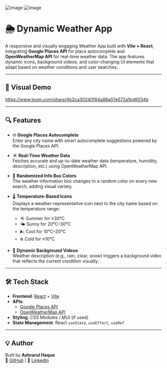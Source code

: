 ![image](https://github.com/user-attachments/assets/acbbb7ac-f8fc-48af-aa57-fa22901d9410)
![image](https://github.com/user-attachments/assets/c1c71ccd-de04-42c1-840f-989bd6da41b0)


# 🌦️ Dynamic Weather App

A responsive and visually engaging Weather App built with **Vite + React**, integrating **Google Places API** for place autocomplete and **OpenWeatherMap API** for real-time weather data. The app features dynamic icons, background videos, and color-changing UI elements that adapt based on weather conditions and user searches.

---

## 🎨 Visual Demo
https://www.loom.com/share/4b2ca30240f84a88a07e572a1bd6034b

---

## 🔍 Features

- 🌐 **Google Places Autocomplete**  
  Enter any city name with smart autocomplete suggestions powered by the Google Places API.

- ☀️ **Real-Time Weather Data**  
  Fetches accurate and up-to-date weather data (temperature, humidity, description, etc.) using OpenWeatherMap API.

- 🎨 **Randomized Info Box Colors**  
  The weather information box changes to a random color on every new search, adding visual variety.

- 🌡️ **Temperature-Based Icons**  
  Displays a weather-representative icon next to the city name based on the temperature range:
  - ☀️ Summer for ≥30°C
  - 🌤️ Sunny for 20°C–30°C
  - 🌬️ Cool for 10°C–20°C
  - ❄️ Cold for ≤10°C

- 🎥 **Dynamic Background Videos**  
  Weather description (e.g., rain, clear, snow) triggers a background video that reflects the current condition visually.

---

## 🛠 Tech Stack

- **Frontend**: [React](https://reactjs.org/) + [Vite](https://vitejs.dev/)
- **APIs**:
  - [Google Places API](https://developers.google.com/maps/documentation/places/web-service/autocomplete)
  - [OpenWeatherMap API](https://openweathermap.org/api)
- **Styling**: CSS Modules / MUI (if used)
- **State Management**: React `useState`, `useEffect`, `useRef`

---

## 💡 Author

Built by **Ashrarul Haque**  
🔗 [GitHub](https://github.com/ashrarulhaque) | 💼 [LinkedIn](https://www.linkedin.com/in/ashrarul)
